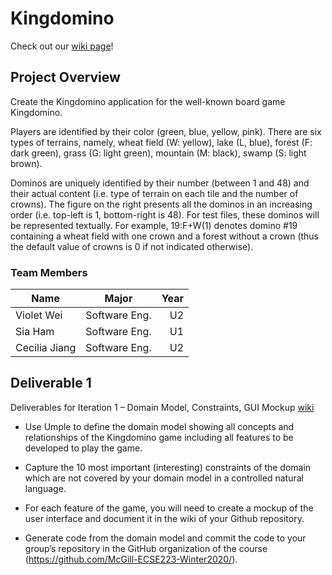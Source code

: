 # Kingdomino

Check out our [wiki page](https://github.com/McGill-ECSE223-Winter2020/ecse223-group-project-04/wiki)!

## Project Overview
Create the Kingdomino application for the well-known board game Kingdomino.

Players are identified by their color (green, blue, yellow, pink).
There are six types of terrains, namely, wheat field (W: yellow), lake (L, blue),
forest (F: dark green), grass (G: light green), mountain (M: black), swamp (S: light brown).

Dominos are uniquely identified by their number (between 1 and 48) and their actual content
(i.e. type of terrain on each tile and the number of crowns).
The figure on the right presents all the dominos in an increasing order (i.e. top-left is 1, bottom-right is 48).
For test files, these dominos will be represented textually.
For example, 19:F+W(1) denotes domino #19 containing a wheat field with one crown and a
forest without a crown (thus the default value of crowns is 0 if not indicated otherwise).

### Team Members
| Name          | Major         | Year  |
| ------------- |:-------------:| -----:|
| Violet Wei    | Software Eng. |  U2   |
| Sia Ham       | Software Eng. |  U1   |
| Cecilia Jiang | Software Eng. |  U2   |

## Deliverable 1

Deliverables for Iteration 1 – Domain Model, Constraints, GUI Mockup [wiki](https://github.com/McGill-ECSE223-Winter2020/ecse223-group-project-04/wiki/Iteration-1)

- Use Umple to define the domain model showing all concepts and relationships of the
Kingdomino game including all features to be developed to play the game.

- Capture the 10 most important (interesting) constraints of the domain which are not covered by
your domain model in a controlled natural language.

- For each feature of the game, you will need to create a mockup of the user interface and
document it in the wiki of your Github repository.

- Generate code from the domain model and commit the code to your group’s repository in the
GitHub organization of the course (https://github.com/McGill-ECSE223-Winter2020/).
